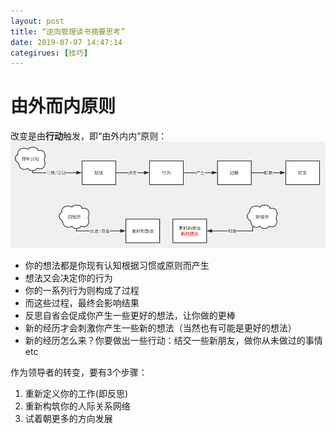 ```yaml
---
layout: post
title: “逆向管理读书摘要思考”
date: 2019-07-07 14:47:14
categirues: [技巧]
---
```


# 由外而内原则
改变是由**行动**触发，即“由外内内”原则：
![思考](https://github.com/cantahu/cantahu.github.io/blob/master/pic/20190708-1.png?raw=true)
* 你的想法都是你现有认知根据习惯或原则而产生
* 想法又会决定你的行为
* 你的一系列行为则构成了过程
* 而这些过程，最终会影响结果
* 反思自省会促成你产生一些更好的想法，让你做的更棒
* 新的经历才会刺激你产生一些新的想法（当然也有可能是更好的想法）
* 新的经历怎么来？你要做出一些行动：结交一些新朋友，做你从未做过的事情etc

作为领导者的转变，要有3个步骤：
1. 重新定义你的工作(即反思)
2. 重新构筑你的人际关系网络
3. 试着朝更多的方向发展
